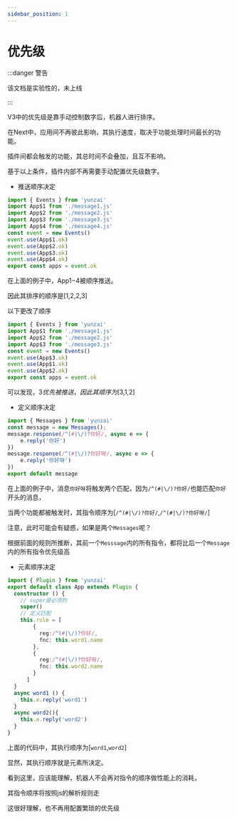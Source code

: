 ```yaml
---
sidebar_position: 1
---
```


# 优先级

:::danger 警告

该文档是实验性的，未上线

:::


V3中的优先级是靠手动控制数字后，机器人进行排序。

在Next中，应用间不再彼此影响，其执行速度，取决于功能处理时间最长的功能。

插件间都会触发的功能，其总时间不会叠加，且互不影响。

基于以上条件，插件内部不再需要手动配置优先级数字。

- 推送顺序决定

```ts title="./index.js"
import { Events } from 'yunzai'
import App$1 from './message1.js'
import App$2 from './message2.js'
import App$3 from './message3.js'
import App$4 from './message4.js'
const event = new Events()
event.use(App$1.ok)
event.use(App$2.ok)
event.use(App$3.ok)
event.use(App$4.ok)
export const apps = event.ok
```

在上面的例子中，App$1-$4被顺序推送。

因此其排序的顺序是[$1,$2,$2,$3]

以下更改了顺序

```ts title="./index.js"
import { Events } from 'yunzai'
import App$1 from './message1.js'
import App$2 from './message2.js'
import App$3 from './message3.js'
const event = new Events()
event.use(App$3.ok)
event.use(App$1.ok)
event.use(App$2.ok)
export const apps = event.ok
```

可以发现，$3优先被推送，因此其顺序为[$3,$1,$2]

- 定义顺序决定

```ts title="./message.ts"
import { Messages } from 'yunzai'
const message = new Messages();
message.response(/^(#|\/)?你好/, async e => {
    e.reply('你好')
})
message.response(/^(#|\/)?你好呀/, async e => {
    e.reply('你好呀')
})
export default message
```

在上面的例子中，消息`你好呀`将触发两个匹配，因为`/^(#|\/)?你好/`也能匹配`你好`开头的消息，

当两个功能都被触发时，其指令顺序为[`/^(#|\/)?你好/`,`/^(#|\/)?你好呀/`]

注意，此时可能会有疑惑，如果是两个`Messages`呢？

根据前面的规则所推断，其前一个`Messsage`内的所有指令，都将比后一个`Message`内的所有指令优先级高

- 元素顺序决定

```ts title="./message.ts"
import { Plugin } from 'yunzai'
export default class App extends Plugin {
  constructor () {
    // super是必须的
    super()
    // 定义匹配
    this.rule = [
        {
          reg:/^(#|\/)?你好/,
          fnc: this.word1.name
        }, 
        {
          reg:/^(#|\/)?你好呀/,
          fnc: this.word2.name
        }
      ]
  }
  async word1 () {
    this.e.reply('word1')
  }
  async word2(){
    this.e.reply('word2')
  }
}
```

上面的代码中，其执行顺序为[`word1`,`word2`]

显然，其执行顺序就是元素所决定。

看到这里，应该能理解，机器人不会再对指令的顺序做性能上的消耗，

其指令顺序将按照js的解析规则走

这很好理解，也不再用配置繁琐的优先级